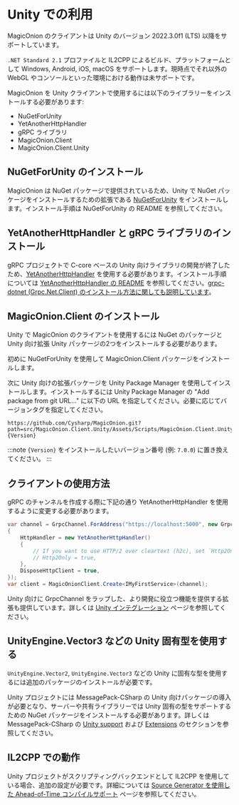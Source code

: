 # Unity での利用
MagicOnion のクライアントは Unity のバージョン 2022.3.0f1 (LTS) 以降をサポートしています。

`.NET Standard 2.1` プロファイルと IL2CPP によるビルド、プラットフォームとして Windows, Android, iOS, macOS をサポートします。現時点でそれ以外の WebGL やコンソールといった環境における動作は未サポートです。

MagicOnion を Unity クライアントで使用するには以下のライブラリーをインストールする必要があります:

- NuGetForUnity
- YetAnotherHttpHandler
- gRPC ライブラリ
- MagicOnion.Client
- MagicOnion.Client.Unity

## NuGetForUnity のインストール

MagicOnion は NuGet パッケージで提供されているため、Unity で NuGet パッケージをインストールするための拡張である [NuGetForUnity](https://github.com/GlitchEnzo/NuGetForUnity) をインストールします。インストール手順は NuGetForUnity の README を参照してください。

## YetAnotherHttpHandler と gRPC ライブラリのインストール

gRPC プロジェクトで C-core ベースの Unity 向けライブラリの開発が終了したため、[YetAnotherHttpHandler](https://github.com/Cysharp/YetAnotherHttpHandler) を使用する必要があります。インストール手順については [YetAnotherHttpHandler の README](https://github.com/Cysharp/YetAnotherHttpHandler) を参照してください。[grpc-dotnet (Grpc.Net.Client) のインストール方法に関しても説明しています](https://github.com/Cysharp/YetAnotherHttpHandler#using-grpc-grpc-dotnet-library)。

## MagicOnion.Client のインストール
Unity で MagicOnion のクライアントを使用するには NuGet のパッケージと Unity 向け拡張 Unity パッケージの2つをインストールする必要があります。

初めに NuGetForUnity を使用して MagicOnion.Client パッケージをインストールします。

次に Unity 向けの拡張パッケージを Unity Package Manager を使用してインストールします。インストールするには Unity Package Manager の "Add package from git URL..." に以下の URL を指定してください。必要に応じてバージョンタグを指定してください。

```
https://github.com/Cysharp/MagicOnion.git?path=src/MagicOnion.Client.Unity/Assets/Scripts/MagicOnion.Client.Unity#{Version}
```

:::note
`{Version}` をインストールしたいバージョン番号 (例: `7.0.0`) に置き換えてください。
:::

## クライアントの使用方法
gRPC のチャンネルを作成する際に下記の通り YetAnotherHttpHandler を使用するように変更する必要があります。

```csharp
var channel = GrpcChannel.ForAddress("https://localhost:5000", new GrpcChannelOptions
{
    HttpHandler = new YetAnotherHttpHandler()
    {
        // If you want to use HTTP/2 over cleartext (h2c), set `Http2Only = true`.
        // Http2Only = true,
    },
    DisposeHttpClient = true,
});
var client = MagicOnionClient.Create<IMyFirstService>(channel);
```

Unity 向けに GrpcChannel をラップした、より開発に役立つ機能を提供する拡張も提供しています。詳しくは [Unity インテグレーション](../integration/unity) ページを参照してください。

## UnityEngine.Vector3 などの Unity 固有型を使用する
`UnityEngine.Vector2`, `UnityEngine.Vector3` などの Unity に固有な型を使用するには追加のパッケージのインストールが必要です。

Unity プロジェクトには MessagePack-CSharp の Unity 向けパッケージの導入が必要となり、サーバーや共有ライブラリーでは Unity 固有の型をサポートするための NuGet パッケージをインストールする必要があります。詳しくは MessagePack-CSharp の [Unity support](https://github.com/MessagePack-CSharp/MessagePack-CSharp?tab=readme-ov-file#unity-support) および [Extensions](https://github.com/MessagePack-CSharp/MessagePack-CSharp?tab=readme-ov-file#extensions) のセクションを参照してください。

## IL2CPP での動作

Unity プロジェクトがスクリプティングバックエンドとして IL2CPP を使用している場合、追加の設定が必要です。詳細については [Source Generator を使用した Ahead-of-Time コンパイルサポート](../source-generator/client) ページを参照してください。
